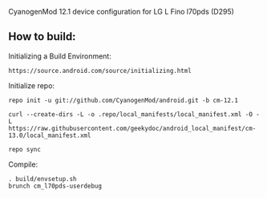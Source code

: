 CyanogenMod 12.1 device configuration for LG L Fino l70pds (D295)


How to build:
-------------

Initializing a Build Environment:

    https://source.android.com/source/initializing.html

Initialize repo:

    repo init -u git://github.com/CyanogenMod/android.git -b cm-12.1

    curl --create-dirs -L -o .repo/local_manifests/local_manifest.xml -O -L https://raw.githubusercontent.com/geekydoc/android_local_manifest/cm-13.0/local_manifest.xml
    
    repo sync

Compile:

    . build/envsetup.sh
    brunch cm_l70pds-userdebug
